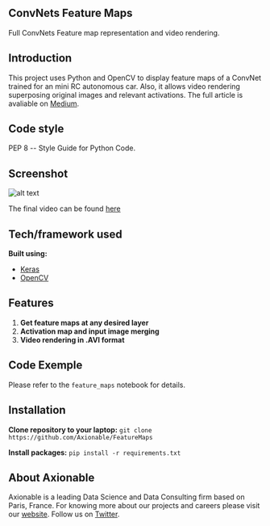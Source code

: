 ## ConvNets Feature Maps 
Full ConvNets Feature map representation and video rendering.


## Introduction
This project uses Python and OpenCV to display feature maps of a ConvNet trained for an mini RC autonomous car. Also,  it allows video rendering superposing original images and relevant activations. The full article is avaliable on [Medium](https://medium.com/@nelson.fernandez/displaying-convnets-feature-maps-on-real-time-video-with-keras-and-opencv-418b986adda7).


## Code style
PEP 8 -- Style Guide for Python Code.


## Screenshot

![alt text](https://github.com/Axionable/FeatureMaps/blob/master/Photos/merged_image.png?raw=true)

The final video can be found [here](https://www.youtube.com/watch?v=ccShIHBCx4g)


## Tech/framework used

<b>Built using:</b>
- [Keras](https://keras.io)
- [OpenCV](https://opencv.org)


## Features

1. <strong>Get feature maps at any desired layer</strong>
2. <strong>Activation map and input image merging</strong>
3. <strong>Video rendering in .AVI format</strong>


## Code Exemple

Please refer to the `feature_maps` notebook for details.


## Installation

<strong>Clone repository to your laptop:</strong>
`git clone https://github.com/Axionable/FeatureMaps`

<strong>Install packages:</strong>
`pip install -r requirements.txt`


## About Axionable

Axionable is a leading Data Science and Data Consulting firm based on Paris, France. For knowing more about our projects and careers please visit our [website](https://www.axionable.com). Follow us on [Twitter](https://twitter.com/AxionableData).



